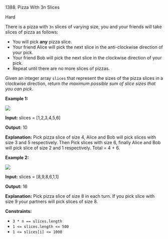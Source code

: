 1388\. Pizza With 3n Slices

Hard

There is a pizza with `3n` slices of varying size, you and your friends will take slices of pizza as follows:

*   You will pick **any** pizza slice.
*   Your friend Alice will pick the next slice in the anti-clockwise direction of your pick.
*   Your friend Bob will pick the next slice in the clockwise direction of your pick.
*   Repeat until there are no more slices of pizzas.

Given an integer array `slices` that represent the sizes of the pizza slices in a clockwise direction, return _the maximum possible sum of slice sizes that you can pick_.

**Example 1:**

![](https://assets.leetcode.com/uploads/2020/02/18/sample_3_1723.png)

**Input:** slices = [1,2,3,4,5,6]

**Output:** 10

**Explanation:** Pick pizza slice of size 4, Alice and Bob will pick slices with size 3 and 5 respectively. Then Pick slices with size 6, finally Alice and Bob will pick slice of size 2 and 1 respectively. Total = 4 + 6.

**Example 2:**

![](https://assets.leetcode.com/uploads/2020/02/18/sample_4_1723.png)

**Input:** slices = [8,9,8,6,1,1]

**Output:** 16

**Explanation:** Pick pizza slice of size 8 in each turn. If you pick slice with size 9 your partners will pick slices of size 8.

**Constraints:**

*   `3 * n == slices.length`
*   `1 <= slices.length <= 500`
*   `1 <= slices[i] <= 1000`